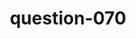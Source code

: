 ---
layout: question
title: question-070
number: 70
question: Name a common candy bar component.
answer1: Chocolate | 36
answer2: Peanuts | 22
answer3: Caramel | 15
answer4: Almonds | 12
answer5: Nougat | 10
answer6: Coconut | 6
answer7:
answer8:
answer9:
answer10:
---